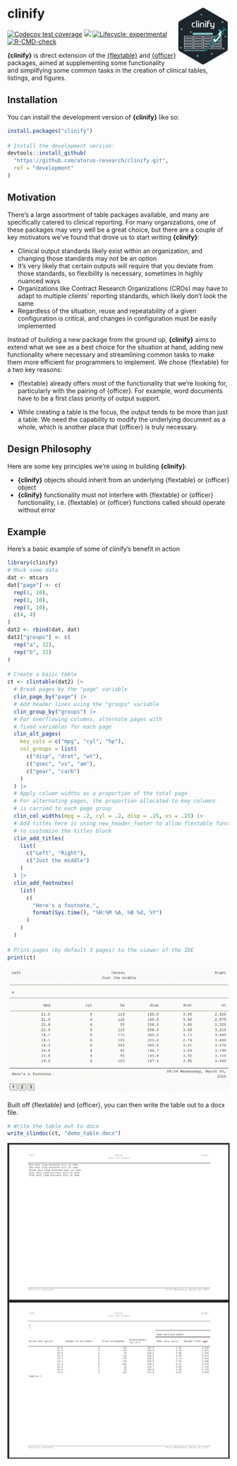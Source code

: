 
<!-- README.md is generated from README.Rmd. Please edit that file -->

# **clinify** <img src="man/figures/logo.svg" align="right" alt="" width="120" />

<!-- badges: start -->

[![Codecov test
coverage](https://codecov.io/gh/atorus-research/clinify/graph/badge.svg)](https://app.codecov.io/gh/atorus-research/clinify)
[<img src="https://img.shields.io/badge/License-APACHE2-blue.svg">](https://github.com/atorus-research/clinify/blob/main/LICENSE.md)
[![Lifecycle:
experimental](https://img.shields.io/badge/lifecycle-experimental-orange.svg)](https://lifecycle.r-lib.org/articles/stages.html#experimental)
[![R-CMD-check](https://github.com/atorus-research/clinify/actions/workflows/R-CMD-check.yaml/badge.svg)](https://github.com/atorus-research/clinify/actions/workflows/R-CMD-check.yaml)
<!-- badges: end -->

**{clinify}** is direct extension of the
[{flextable}](https://davidgohel.github.io/flextable/) and
[{officer}](https://davidgohel.github.io/officer/) packages, aimed at
supplementing some functionality and simplifying some common tasks in
the creation of clinical tables, listings, and figures.

## Installation

You can install the development version of **{clinify}** like so:

``` r
install.packages("clinify")

# Install the development version:
devtools::install_github(
  "https://github.com/atorus-research/clinify.git",
  ref = "development"
)
```

## Motivation

There’s a large assortment of table packages available, and many are
specifically catered to clinical reporting. For many organizations, one
of these packages may very well be a great choice, but there are a
couple of key motivators we’ve found that drove us to start writing
**{clinify}**:

- Clinical output standards likely exist within an organization, and
  changing those standards may not be an option
- It’s very likely that certain outputs will require that you deviate
  from those standards, so flexibility is necessary, sometimes in highly
  nuanced ways
- Organizations like Contract Research Organizations (CROs) may have to
  adapt to multiple clients’ reporting standards, which likely don’t
  look the same
- Regardless of the situation, reuse and repeatability of a given
  configuration is critical, and changes in configuration must be easily
  implemented

Instead of building a new package from the ground up, **{clinify}** aims
to extend what we see as a best choice for the situation at hand, adding
new functionality where necessary and streamlining common tasks to make
them more efficient for programmers to implement. We chose {flextable}
for a two key reasons:

- {flextable} already offers most of the functionality that we’re
  looking for, particularly with the pairing of {officer}. For example,
  word documents have to be a first class priority of output support.

- While creating a table is the focus, the output tends to be more than
  just a table. We need the capability to modify the underlying document
  as a whole, which is another place that {officer} is truly necessary.

## Design Philosophy

Here are some key principles we’re using in building **{clinify}**:

- **{clinify}** objects should inherit from an underlying {flextable} or
  {officer} object
- **{clinify}** functionality must not interfere with {flextable} or
  {officer} functionality, i.e. {flextable} or {officer} functions
  called should operate without error

## Example

Here’s a basic example of some of clinify’s benefit in action

``` r
library(clinify)
# Mock some data
dat <- mtcars
dat["page"] <- c(
  rep(1, 10),
  rep(2, 10),
  rep(3, 10),
  c(4, 4)
)
dat2 <- rbind(dat, dat)
dat2["groups"] <- c(
  rep("a", 32),
  rep("b", 32)
)

# Create a basic table
ct <- clintable(dat2) |>
  # Break pages by the "page" variable
  clin_page_by("page") |>
  # Add header lines using the "groups" variable
  clin_group_by("groups") |>
  # For overflowing columns, alternate pages with
  # fixed variables for each page
  clin_alt_pages(
    key_cols = c("mpg", "cyl", "hp"),
    col_groups = list(
      c("disp", "drat", "wt"),
      c("qsec", "vs", "am"),
      c("gear", "carb")
    )
  ) |>
  # Apply column widths as a proportion of the total page
  # For alternating pages, the proportion allocated to key columns
  # is carried to each page group
  clin_col_widths(mpg = .2, cyl = .2, disp = .15, vs = .15) |>
  # Add titles here is using new_header_footer to allow flextable functions
  # to customize the titles block
  clin_add_titles(
    list(
      c("Left", "Right"),
      c("Just the middle")
    )
  ) |>
  clin_add_footnotes(
    list(
      c(
        "Here's a footnote.",
        format(Sys.time(), "%H:%M %A, %B %d, %Y")
      )
    )
  )

# Print pages (by default 3 pages) to the viewer of the IDE
print(ct)
```

<p align="center">

<img src="man/figures/print.gif" width="800px">
</p>

Built off {flextable} and {officer}, you can then write the table out to
a docx file.

``` r
# Write the table out to docx
write_clindoc(ct, "demo_table.docx")
```

<p align="center">

<img src="vignettes/table.png" width="800px">
</p>
